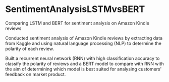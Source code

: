 # SentimentAnalysisLSTMvsBERT
Comparing LSTM and BERT for sentiment analysis on Amazon Kindle reviews

Conducted sentiment analysis of Amazon Kindle reviews by extracting data from Kaggle and using natural language processing (NLP) to determine the polarity of each review. 

Built a recurrent neural network (RNN) with high classification accuracy to classify the polarity of reviews and a BERT model to compare with RNN with the aim of determining which model is best suited for analysing customers' feedback on market product.
